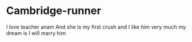 # Cambridge-runner
I love teacher anam
And she is my first crush and I like him very much my dream is I will marry him
